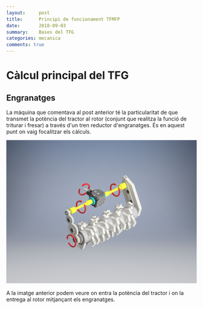 ```yaml
---
layout:     post
title:      Principi de funcionament TFMFP
date:       2018-09-03
summary:    Bases del TFG
categories: mecanica
comments: true
---
```

# Càlcul principal del TFG

## Engranatges

La màquina que comentava al post anterior té la particularitat de que transmet
la potència del tractor al rotor (conjunt que realitza la funció de triturar i fresar)
a través d'un tren reductor d'engranatges. És en aquest punt on vaig focalitzar 
els càlculs.

![Principi de funcionament](/images/TFMFP180_GLOBAL_37.png)

A la imatge anterior podem veure on entra la potència del tractor i on la entrega al 
rotor mitjançant els engranatges.
